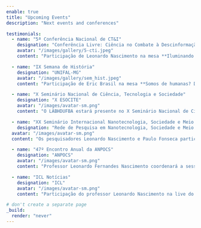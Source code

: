 ```yaml
---
enable: true
title: "Upcoming Events"
description: "Next events and conferences"

testimonials:
  - name: "5ª Conferência Nacional de CT&I"
    designation: "Conferência Livre: Ciência no Combate à Descinformação"
    avatar: "/images/gallery/5-cti.jpeg"
    content: "Participação de Leonardo Nascimento na mesa **Iluminando o Oceano Digital: cooperação científica para a transparência e integridade informacional** que acontecerá no dia 02 de abril de 2024, às 14h, na Capes em Brasília. [*Acesse aqui os detalhes do evento*](https://labhdufba.github.io/publications/)"

  - name: "IX Semana de História"
    designation: "UNIFAL-MG"
    avatar: "/images/gallery/sem_hist.jpeg"
    content: "Participação de Eric Brasil na mesa **Somos de humanas? Desafios técnicos e ambientais à profissão do(a) historiador(a)**, no dia 10 de abril de 2024, às 19h."

  - name: "X Seminário Nacional de Ciência, Tecnologia e Sociedade"
    designation: "X ESOCITE"
    avatar: "/images/avatar-sm.png"
    content: "O LABHDUFBA estará presente no X Seminário Nacional de Ciência, Tecnologia e Sociedade, que ocorrerá entre 25 e 27 de Outubro de 2023 na UFAL, em Maceió/AL. A oficina **Apropriação Sociotécnica da Inteligência Artificial: potenciais e desafios para os ESCT do Sul Global** será ministrada pelo profressor Paulo Fonseca, além de uma apresentação intitulada **Imaginários sociotécnicos da Inteligência Artificial no Brasil e o continuísmo das assimetrias do capitalismo global** pelo mesmo."

  - name: "XX Seminário Internacional Nanotecnologia, Sociedade e Meio Ambiente"
    designation: "Rede de Pesquisa em Nanotecnologia, Sociedade e Meio Ambiente"
  avatar: "/images/avatar-sm.png"
  content: "Os pesquisadores Leonardo Nascimento e Paulo Fonseca participarão do **XX Seminário Internacional Nanotecnologia, Sociedade e Meio Ambiente** nos dias 19 e 20 de outubro de 2023."

  - name: "47º Encontro Anual da ANPOCS"
    designation: "ANPOCS"
    avatar: "/images/avatar-sm.png"
    content: "Professor Leonardo Fernandes Nascimento coordenará a sessão **ChatGPT, inteligências artificiais generativas: impactos na sociedade e na pesquisa acadêmica** no Fórum Inteligência Artificial, Ciências Sociais e Sociedade durante o 47º Encontro Anual da Associação Nacional de Pós-Graduação e Pesquisa em Ciências Sociais em 2023."

  - name: "ICL Notícias"
    designation: "ICL"
    avatar: "/images/avatar-sm.png"
    content: "Participação do professor Leonardo Nascimento na live do Instituto Conhecimento Liberta a respeito da **desinformação na plataforma Telegram** em fevereiro de 2024."

# don't create a separate page
_build:
  render: "never"
---
```

